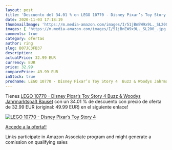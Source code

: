 ```yaml
---
layout: post
title: 'Descuento del 34.01 % en LEGO 10770 - Disney Pixar’s Toy Story 4 '
date: 2020-11-03 17:18:19
thumbnailImage: 'https://m.media-amazon.com/images/I/51jBnEW9x9L._SL200_.jpg'
images: [ 'https://m.media-amazon.com/images/I/51jBnEW9x9L._SL200_.jpg' ]
comments: true
category: ofertas
author: ring
slug: B07JC3FB37
description:
actualPrice: 32.99 EUR
currency: EUR
price: 32.99
comparePrice: 49.99 EUR
inStock: true
prodname: LEGO 10770 - Disney Pixar’s Toy Story 4  Buzz & Woodys Jahrmarktspaß  Bauset
---
```


Tienes [LEGO 10770 - Disney Pixar’s Toy Story 4  Buzz & Woodys Jahrmarktspaß  Bauset](https://www.amazon.de/dp/B07JC3FB37/?tag=tolees0ca-21) con un 34.01 % de descuento con precio de oferta de 32.99 EUR (original: 49.99 EUR) en el siguiente enlace!

[![LEGO 10770 - Disney Pixar’s Toy Story 4 ](https://m.media-amazon.com/images/I/51jBnEW9x9L._SL200_.jpg)](https://www.amazon.de/dp/B07JC3FB37/?tag=tolees0ca-21)

[Accede a la oferta!!](https://www.amazon.de/dp/B07JC3FB37/?tag=tolees0ca-21)

Links participate in Amazon Associate program and might generate a comission on qualifying sales



